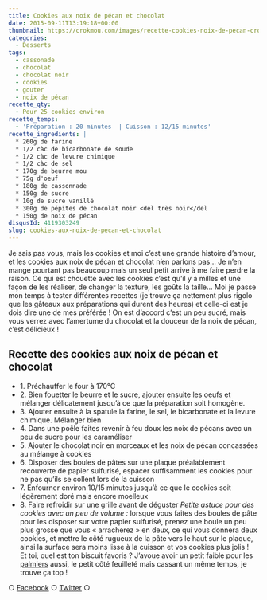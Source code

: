 ```yaml
---
title: Cookies aux noix de pécan et chocolat
date: 2015-09-11T13:19:18+00:00
thumbnail: https://crokmou.com/images/recette-cookies-noix-de-pecan-crokmou-blog-culinaire.jpg
categories:
  - Desserts
tags:
  - cassonade
  - chocolat
  - chocolat noir
  - cookies
  - gouter
  - noix de pécan
recette_qty:
  - Pour 25 cookies environ
recette_temps:
  - 'Préparation : 20 minutes  | Cuisson : 12/15 minutes'
recette_ingredients: |
  * 260g de farine
  * 1/2 càc de bicarbonate de soude
  * 1/2 càc de levure chimique
  * 1/2 càc de sel
  * 170g de beurre mou
  * 75g d'oeuf
  * 180g de cassonnade
  * 150g de sucre
  * 10g de sucre vanillé
  * 300g de pépites de chocolat noir <del très noir</del
  * 150g de noix de pécan
disqusId: 4119303249
slug: cookies-aux-noix-de-pecan-et-chocolat
---
```


Je sais pas vous, mais les cookies et moi c’est une grande histoire d’amour, et les cookies aux noix de pécan et chocolat n’en parlons pas… Je n’en mange pourtant pas beaucoup mais un seul petit arrive à me faire perdre la raison. Ce qui est chouette avec les cookies c’est qu’il y a milles et une façon de les réaliser, de changer la texture, les goûts la taille… Moi je passe mon temps à tester différentes recettes (je trouve ça nettement plus rigolo que les gâteaux aux préparations qui durent des heures) et celle-ci est je dois dire une de mes préférée ! On est d’accord c’est un peu sucré, mais vous verrez avec l’amertume du chocolat et la douceur de la noix de pécan, c’est délicieux !  

## **Recette des cookies aux noix de pécan et chocolat**

* 1\. Préchauffer le four à 170°C
* 2\. Bien fouetter le beurre et le sucre, ajouter ensuite les oeufs et mélanger délicatement jusqu’à ce que la préparation soit homogène.
* 3\. Ajouter ensuite à la spatule la farine, le sel, le bicarbonate et la levure chimique. Mélanger bien
* 4\. Dans une poêle faites revenir à feu doux les noix de pécans avec un peu de sucre pour les caraméliser
* 5\. Ajouter le chocolat noir en morceaux et les noix de pécan concassées au mélange à cookies
* 6\. Disposer des boules de pâtes sur une plaque préalablement recouverte de papier sulfurisé, espacer suffisamment les cookies pour ne pas qu’ils se collent lors de la cuisson
* 7\. Enfourner environ 10/15 minutes jusqu’à ce que le cookies soit légèrement doré mais encore moelleux
* 8\. Faire refroidir sur une grille avant de déguster _Petite astuce pour des cookies avec un peu de volume :_ lorsque vous faites des boules de pâte pour les disposer sur votre papier sulfurisé, prenez une boule un peu plus grosse que vous « arracherez » en deux, ce qui vous donnera deux cookies, et mettre le côté rugueux de la pâte vers le haut sur le plaque, ainsi la surface sera moins lisse à la cuisson et vos cookies plus jolis !   Et toi, quel est ton biscuit favoris ? J’avoue avoir un petit faible pour les [palmiers](http://www.crokmou.com/2012/06/palmiers-biscuits-feuilletes) aussi, le petit côté feuilleté mais cassant un même temps, je trouve ça top !

○ [Facebook](https://www.facebook.com/crokmou.blog) ○ [Twitter](https://twitter.com/Crokmou) ○
